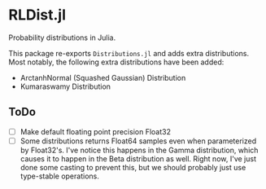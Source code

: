RLDist.jl
================
Probability distributions in Julia.

This package re-exports `Distributions.jl` and adds extra distributions. Most
notably, the following extra distributions have been added:

- ArctanhNormal (Squashed Gaussian) Distribution
- Kumaraswamy Distribution

## ToDo
- [ ] Make default floating point precision Float32
- [ ] Some distributions returns Float64 samples even when parameterized by
	Float32's. I've notice this happens in the Gamma distribution, which causes
	it to happen in the Beta distribution as well. Right now, I've just done
	some casting to prevent this, but we should probably just use type-stable
	operations.
